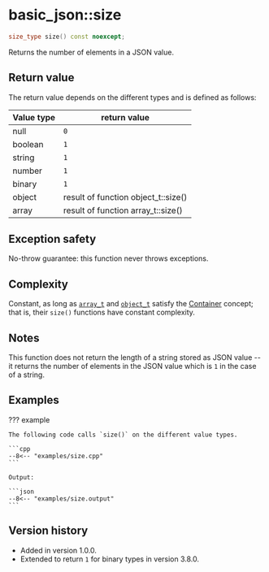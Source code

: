 # basic_json::size

```cpp
size_type size() const noexcept;
```

Returns the number of elements in a JSON value.
    
## Return value

The return value depends on the different types and is defined as follows:

Value type  | return value
----------- | -------------
null        | `0`
boolean     | `1`
string      | `1`
number      | `1`
binary      | `1`
object      | result of function object_t::size()
array       | result of function array_t::size()

## Exception safety

No-throw guarantee: this function never throws exceptions.

## Complexity

Constant, as long as [`array_t`](array_t.md) and [`object_t`](object_t.md) satisfy the
[Container](https://en.cppreference.com/w/cpp/named_req/Container) concept; that is, their `size()` functions have
constant complexity.

## Notes

This function does not return the length of a string stored as JSON value -- it returns the number of elements in the
JSON value which is `1` in the case of a string.

## Examples

??? example

    The following code calls `size()` on the different value types.
    
    ```cpp
    --8<-- "examples/size.cpp"
    ```
    
    Output:
    
    ```json
    --8<-- "examples/size.output"
    ```

## Version history

- Added in version 1.0.0.
- Extended to return `1` for binary types in version 3.8.0.
